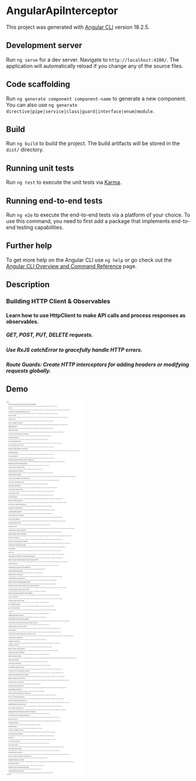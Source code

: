 
# AngularApiInterceptor

This project was generated with [Angular CLI](https://github.com/angular/angular-cli) version 18.2.5.

## Development server

Run `ng serve` for a dev server. Navigate to `http://localhost:4200/`. The application will automatically reload if you change any of the source files.

## Code scaffolding

Run `ng generate component component-name` to generate a new component. You can also use `ng generate directive|pipe|service|class|guard|interface|enum|module`.

## Build

Run `ng build` to build the project. The build artifacts will be stored in the `dist/` directory.

## Running unit tests

Run `ng test` to execute the unit tests via [Karma](https://karma-runner.github.io).

## Running end-to-end tests

Run `ng e2e` to execute the end-to-end tests via a platform of your choice. To use this command, you need to first add a package that implements end-to-end testing capabilities.

## Further help

To get more help on the Angular CLI use `ng help` or go check out the [Angular CLI Overview and Command Reference](https://angular.dev/tools/cli) page.
## Description 

###  Building HTTP Client & Observables


 #### Learn how to use HttpClient to make API calls and process responses as observables.

  ##### GET, POST, PUT, DELETE requests.
  ##### Use RxJS catchError to gracefully handle HTTP errors.
  ##### Route Guards: Create HTTP interceptors for adding headers or modifying requests globally.

## Demo

![Demo](https://github.com/walaazahranthedeveloper/angular-api-interceptor/blob/master/screencapture-localhost-4200-2024-09-23-11_54_37.png)

